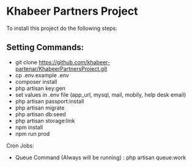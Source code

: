 # Khabeer Partners Project


To install this project do the following steps:

Setting Commands:
-
- git clone https://github.com/khabeer-partenar/KhabeerPartnersProject.git
- cp .env.example .env
- composer install
- php artisan key:gen
- set values in .env file
    (app_url, mysql, mail, mobily, help desk email)
- php artisan passport:install
- php artisan migrate
- php artisan db:seed
- php artisan storage:link
- npm install
- npm run prod
 
Cron Jobs:
- Queue Command (Always will be running) : php artisan queue:work
 